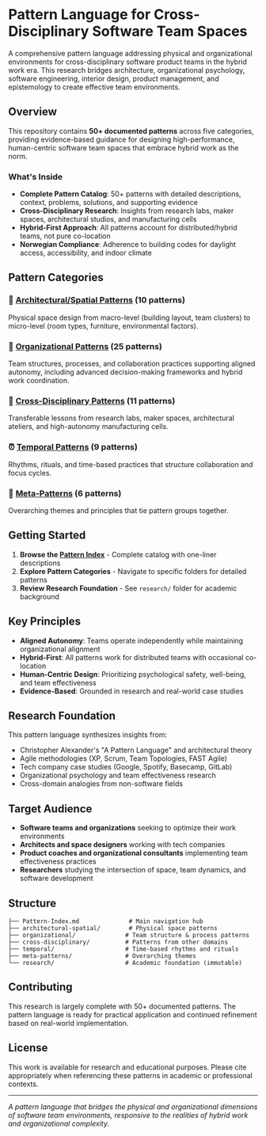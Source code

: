 # Pattern Language for Cross-Disciplinary Software Team Spaces

A comprehensive pattern language addressing physical and organizational environments for cross-disciplinary software product teams in the hybrid work era. This research bridges architecture, organizational psychology, software engineering, interior design, product management, and epistemology to create effective team environments.

## Overview

This repository contains **50+ documented patterns** across five categories, providing evidence-based guidance for designing high-performance, human-centric software team spaces that embrace hybrid work as the norm.

### What's Inside

- **Complete Pattern Catalog**: 50+ patterns with detailed descriptions, context, problems, solutions, and supporting evidence
- **Cross-Disciplinary Research**: Insights from research labs, maker spaces, architectural studios, and manufacturing cells
- **Hybrid-First Approach**: All patterns account for distributed/hybrid teams, not pure co-location
- **Norwegian Compliance**: Adherence to building codes for daylight access, accessibility, and indoor climate

## Pattern Categories

### 🏢 [Architectural/Spatial Patterns](architectural-spatial/) (10 patterns)
Physical space design from macro-level (building layout, team clusters) to micro-level (room types, furniture, environmental factors).

### 👥 [Organizational Patterns](organizational/) (25 patterns)
Team structures, processes, and collaboration practices supporting aligned autonomy, including advanced decision-making frameworks and hybrid work coordination.

### 🔬 [Cross-Disciplinary Patterns](cross-disciplinary/) (11 patterns)
Transferable lessons from research labs, maker spaces, architectural ateliers, and high-autonomy manufacturing cells.

### ⏰ [Temporal Patterns](temporal/) (9 patterns)
Rhythms, rituals, and time-based practices that structure collaboration and focus cycles.

### 🎯 [Meta-Patterns](meta-patterns/) (6 patterns)
Overarching themes and principles that tie pattern groups together.

## Getting Started

1. **Browse the [Pattern Index](Pattern-Index.md)** - Complete catalog with one-liner descriptions
2. **Explore Pattern Categories** - Navigate to specific folders for detailed patterns
3. **Review Research Foundation** - See `research/` folder for academic background

## Key Principles

- **Aligned Autonomy**: Teams operate independently while maintaining organizational alignment
- **Hybrid-First**: All patterns work for distributed teams with occasional co-location
- **Human-Centric Design**: Prioritizing psychological safety, well-being, and team effectiveness
- **Evidence-Based**: Grounded in research and real-world case studies

## Research Foundation

This pattern language synthesizes insights from:

- Christopher Alexander's "A Pattern Language" and architectural theory
- Agile methodologies (XP, Scrum, Team Topologies, FAST Agile)
- Tech company case studies (Google, Spotify, Basecamp, GitLab)
- Organizational psychology and team effectiveness research
- Cross-domain analogies from non-software fields

## Target Audience

- **Software teams and organizations** seeking to optimize their work environments
- **Architects and space designers** working with tech companies
- **Product coaches and organizational consultants** implementing team effectiveness practices
- **Researchers** studying the intersection of space, team dynamics, and software development

## Structure

```
├── Pattern-Index.md              # Main navigation hub
├── architectural-spatial/        # Physical space patterns
├── organizational/              # Team structure & process patterns
├── cross-disciplinary/          # Patterns from other domains
├── temporal/                    # Time-based rhythms and rituals
├── meta-patterns/               # Overarching themes
└── research/                    # Academic foundation (immutable)
```

## Contributing

This research is largely complete with 50+ documented patterns. The pattern language is ready for practical application and continued refinement based on real-world implementation.

## License

This work is available for research and educational purposes. Please cite appropriately when referencing these patterns in academic or professional contexts.

---

*A pattern language that bridges the physical and organizational dimensions of software team environments, responsive to the realities of hybrid work and organizational complexity.*